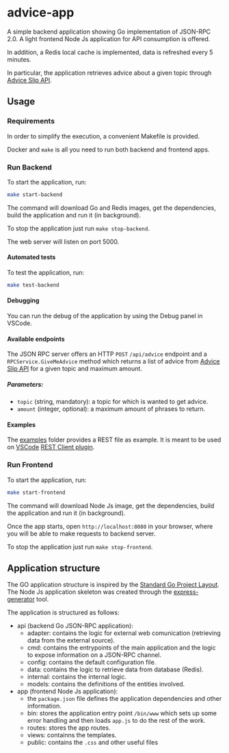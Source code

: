 # advice-app
A simple backend application showing Go implementation of JSON-RPC 2.0. A light frontend Node Js application for API consumption is offered.

In addition, a Redis local cache is implemented, data is refreshed every 5 minutes.

In particular, the application retrieves advice about a given topic through [Advice Slip API](https://api.adviceslip.com/). 

## Usage

### Requirements

In order to simplify the execution, a convenient Makefile is provided.

Docker and `make` is all you need to run both backend and frontend apps.

### Run Backend
To start the application, run:
```bash
make start-backend
```

The command will download Go and Redis images, get the dependencies, build the application and run it (in background).

To stop the application just run `make stop-backend`.

The web server will listen on port 5000.

#### Automated tests

To test the application, run:
```bash
make test-backend
```

#### Debugging

You can run the debug of the application by using the Debug panel in VSCode.

#### Available endpoints

The JSON RPC server offers an HTTP `POST` `/api/advice` endpoint and a `RPCService.GiveMeAdvice` method which returns a list of advice from [Advice Slip API](https://api.adviceslip.com/) for a given topic and maximum amount.

##### Parameters:
- `topic` (string, mandatory): a topic for which is wanted to get advice.
- `amount` (integer, optional): a maximum amount of phrases to return.

#### Examples

The [examples](https://github.com/marcocharlie/advice-app/tree/master/api/docs/examples) folder provides a REST file as example. It is meant to be used on [VSCode](https://code.visualstudio.com/) [REST Client plugin](https://github.com/Huachao/vscode-restclient).

### Run Frontend
To start the application, run:
```bash
make start-frontend
```

The command will download Node Js image, get the dependencies, build the application and run it (in background).

Once the app starts, open `http://localhost:8080` in your browser, where you will be able to make requests to backend server.

To stop the application just run `make stop-frontend`.

## Application structure

The GO application structure is inspired by the [Standard Go Project Layout](https://github.com/golang-standards/project-layout).
The Node Js application skeleton was created through the [express-generator](https://expressjs.com/it/starter/generator.html) tool.

The application is structured as follows:

- api (backend Go JSON-RPC application):
    - adapter: contains the logic for external web comunication (retrieving data from the external source).
    - cmd: contains the entrypoints of the main application and the logic to expose information on a JSON-RPC channel.
    - config: contains the default configuration file.
    - data: contains the logic to retrieve data from database (Redis).
    - internal: contains the internal logic.
    - models: contains the definitions of the entities involved.
- app (frontend Node Js application):
    - the `package.json` file defines the application dependencies and other information.
    - bin: stores the application entry point `/bin/www` which sets up some error handling and then loads `app.js` to do the rest of the work. 
    - routes: stores the app routes.
    - views: containns the templates. 
    - public: contains the `.css` and other useful files